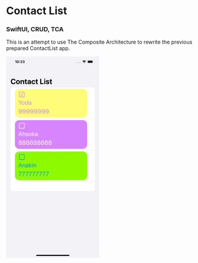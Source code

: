 #  Contact List
### SwiftUI, CRUD, TCA

This is an attempt to use The Composite Architecture to rewrite the previous prepared ContactList app.

[<img src="Images/image1.jpg" width="50%">](Images/video1.mp4")                      

